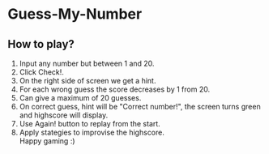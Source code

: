 # Guess-My-Number
## How to play?  
1. Input any number but between 1 and 20.  
2. Click Check!.  
3. On the right side of screen we get a hint.  
4. For each wrong guess the score decreases by 1 from 20.  
5. Can give a maximum of 20 guesses.  
6. On correct guess, hint will be "Correct number!", the screen turns green and highscore will display.    
7. Use Again! button to replay from the start.  
8. Apply stategies to improvise the highscore.  
Happy gaming :)  
